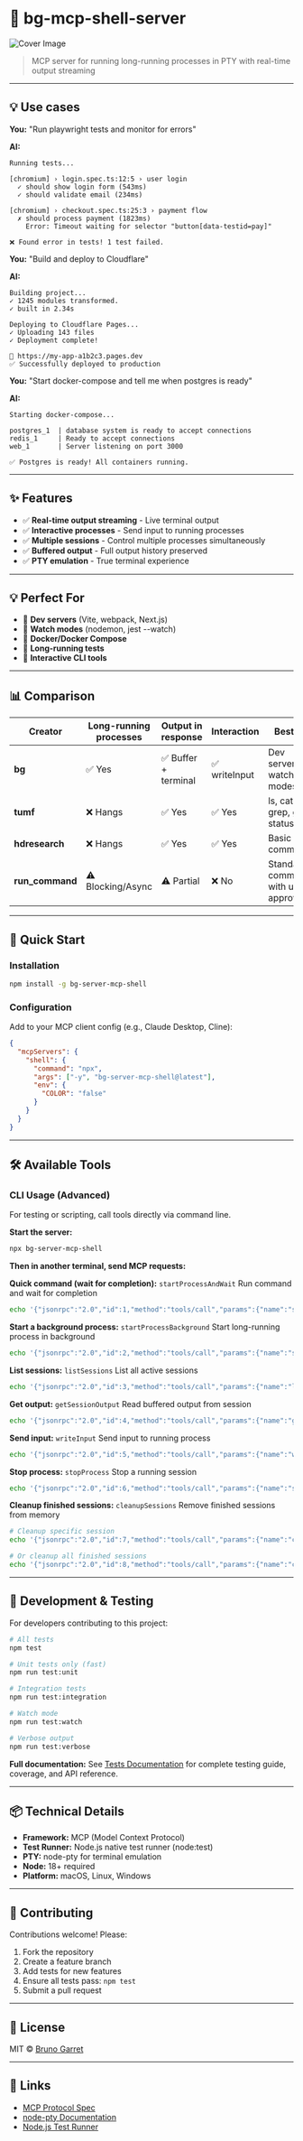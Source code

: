# 🐚 bg-mcp-shell-server

![Cover Image](cover-wide.jpg)

> MCP server for running long-running processes in PTY with real-time output streaming

---

## 💡 Use cases

**You:** "Run playwright tests and monitor for errors"

**AI:**
```
Running tests...

[chromium] › login.spec.ts:12:5 › user login
  ✓ should show login form (543ms)
  ✓ should validate email (234ms)
  
[chromium] › checkout.spec.ts:25:3 › payment flow
  ✗ should process payment (1823ms)
    Error: Timeout waiting for selector "button[data-testid=pay]"

❌ Found error in tests! 1 test failed.
```

**You:** "Build and deploy to Cloudflare"

**AI:**
```
Building project...
✓ 1245 modules transformed.
✓ built in 2.34s

Deploying to Cloudflare Pages...
✓ Uploading 143 files
✓ Deployment complete!

🚀 https://my-app-a1b2c3.pages.dev
✅ Successfully deployed to production
```

**You:** "Start docker-compose and tell me when postgres is ready"

**AI:**
```
Starting docker-compose...

postgres_1  | database system is ready to accept connections
redis_1     | Ready to accept connections  
web_1       | Server listening on port 3000

✅ Postgres is ready! All containers running.
```

---

## ✨ Features

- ✅ **Real-time output streaming** - Live terminal output
- ✅ **Interactive processes** - Send input to running processes
- ✅ **Multiple sessions** - Control multiple processes simultaneously
- ✅ **Buffered output** - Full output history preserved
- ✅ **PTY emulation** - True terminal experience

---

## 💡 Perfect For

- 🚀 **Dev servers** (Vite, webpack, Next.js)
- 🔄 **Watch modes** (nodemon, jest --watch)
- 🐳 **Docker/Docker Compose**
- 🧪 **Long-running tests**
- 💬 **Interactive CLI tools**

---

## 📊 Comparison

| Creator | Long-running processes | Output in response | Interaction | Best for |
|---------|----------------------|-------------------|------------|----------|
| **bg** | ✅ Yes | ✅ Buffer + terminal | ✅ writeInput | Dev servers, watch modes |
| **tumf** | ❌ Hangs | ✅ Yes | ✅ Yes | ls, cat, grep, git status |
| **hdresearch** | ❌ Hangs | ✅ Yes | ✅ Yes | Basic commands |
| **run_command** | ⚠️ Blocking/Async | ⚠️ Partial | ❌ No | Standard commands with user approval |

---

## 🚀 Quick Start

### Installation

```bash
npm install -g bg-server-mcp-shell
```

### Configuration

Add to your MCP client config (e.g., Claude Desktop, Cline):

```json
{
  "mcpServers": {
    "shell": {
      "command": "npx",
      "args": ["-y", "bg-server-mcp-shell@latest"],
      "env": {
        "COLOR": "false"
      }
    }
  }
}
```

---

## 🛠️ Available Tools

### CLI Usage (Advanced)

For testing or scripting, call tools directly via command line.

**Start the server:**
```bash
npx bg-server-mcp-shell
```

**Then in another terminal, send MCP requests:**

**Quick command (wait for completion):**
`startProcessAndWait` Run command and wait for completion
```bash
echo '{"jsonrpc":"2.0","id":1,"method":"tools/call","params":{"name":"startProcessAndWait","arguments":{"cmd":"echo","args":["Hello"],"timeoutMs":5000}}}' | npx bg-server-mcp-shell
```

**Start a background process:**
`startProcessBackground` Start long-running process in background
```bash
echo '{"jsonrpc":"2.0","id":2,"method":"tools/call","params":{"name":"startProcessBackground","arguments":{"cmd":"npm","args":["run","dev"]}}}' | npx bg-server-mcp-shell
```

**List sessions:**
`listSessions` List all active sessions
```bash
echo '{"jsonrpc":"2.0","id":3,"method":"tools/call","params":{"name":"listSessions","arguments":{}}}' | npx bg-server-mcp-shell
```

**Get output:**
`getSessionOutput` Read buffered output from session
```bash
echo '{"jsonrpc":"2.0","id":4,"method":"tools/call","params":{"name":"getSessionOutput","arguments":{"sessionId":"<id>"}}}' | npx bg-server-mcp-shell
```

**Send input:**
`writeInput` Send input to running process
```bash
echo '{"jsonrpc":"2.0","id":5,"method":"tools/call","params":{"name":"writeInput","arguments":{"sessionId":"<id>","data":"rs\n"}}}' | npx bg-server-mcp-shell
```

**Stop process:**
`stopProcess` Stop a running session
```bash
echo '{"jsonrpc":"2.0","id":6,"method":"tools/call","params":{"name":"stopProcess","arguments":{"sessionId":"<id>"}}}' | npx bg-server-mcp-shell
```

**Cleanup finished sessions:**
`cleanupSessions` Remove finished sessions from memory
```bash
# Cleanup specific session
echo '{"jsonrpc":"2.0","id":7,"method":"tools/call","params":{"name":"cleanupSessions","arguments":{"sessionId":"<id>"}}}' | npx bg-server-mcp-shell

# Or cleanup all finished sessions
echo '{"jsonrpc":"2.0","id":8,"method":"tools/call","params":{"name":"cleanupSessions","arguments":{}}}' | npx bg-server-mcp-shell
```

---

## 🧪 Development & Testing

For developers contributing to this project:

```bash
# All tests
npm test

# Unit tests only (fast)
npm run test:unit

# Integration tests
npm run test:integration

# Watch mode
npm run test:watch

# Verbose output
npm run test:verbose
```

**Full documentation:** See [Tests Documentation](tests/README.md) for complete testing guide, coverage, and API reference.

---

## 📦 Technical Details

- **Framework:** MCP (Model Context Protocol)
- **Test Runner:** Node.js native test runner (node:test)
- **PTY:** node-pty for terminal emulation
- **Node:** 18+ required
- **Platform:** macOS, Linux, Windows

---

## 🤝 Contributing

Contributions welcome! Please:

1. Fork the repository
2. Create a feature branch
3. Add tests for new features
4. Ensure all tests pass: `npm test`
5. Submit a pull request

---

## 📄 License

MIT © [Bruno Garret](https://bgbruno.com)

---

## 🔗 Links

- [MCP Protocol Spec](https://modelcontextprotocol.io)
- [node-pty Documentation](https://github.com/microsoft/node-pty)
- [Node.js Test Runner](https://nodejs.org/api/test.html)
